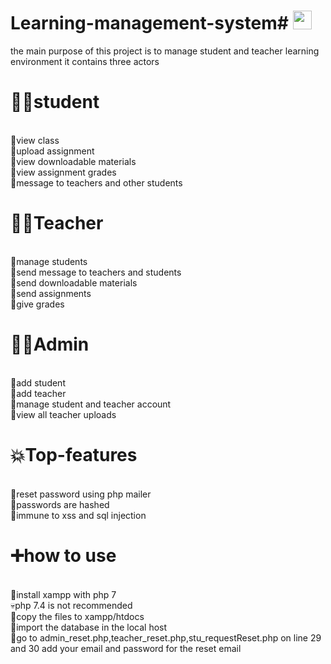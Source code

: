 # Learning-management-system# <img src="https://raw.githubusercontent.com/MartinHeinz/MartinHeinz/master/wave.gif" width="30px">

the main purpose of this project is to manage student and teacher learning environment 
it contains three actors

**<h1>👨‍🎓student**</h1><br />
💪view class<br />
💪upload assignment<br />
💪view downloadable materials<br />
💪view assignment grades<br />
💪message to teachers and other students<br />
**<h1>👩‍🏫Teacher**</h1><br />
💪manage students<br />
💪send message to  teachers and students<br />
💪send downloadable materials<br />
💪send assignments<br />
💪give grades<br />
**<h1>👷‍♂️Admin</h1><br />**
💪add student<br />
💪add teacher<br />
💪manage student and teacher account<br />
💪view all teacher uploads <br />
**<h1>💥Top-features</h1> <br />**
💪reset password  using php mailer<br />
💪passwords are hashed<br />
💪immune to xss and sql injection<br />
**<h1>➕how to use</h1><br />**
💪install xampp with php 7<br />
💀php 7.4 is not recommended <br />
💪copy the files to xampp/htdocs <br />
💪import the database in the local host <br />
💪go to admin_reset.php,teacher_reset.php,stu_requestReset.php on line 29 and 30 add your email and password for the reset email<br />
